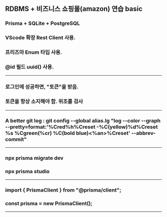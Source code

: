 ## RDBMS + 비즈니스 쇼핑몰(amazon) 연습 basic

### Prisma + SQLite + PostgreSQL

### VScode 확장 Rest Client 사용.

### 프리즈마 Enum 타입 사용.

### @id 필드 uuid() 사용.

---

### 로그인에 성공하면, "토큰"을 받음.

### 토큰을 항상 소지해야 함. 위조를 검사

---

### A better git log : git config --global alias.lg "log --color --graph --pretty=format:'%Cred%h%Creset -%C(yellow)%d%Creset %s %Cgreen(%cr) %C(bold blue)<%an>%Creset' --abbrev-commit"

---

### npx prisma migrate dev

### npx prisma studio

---

### import { PrismaClient } from "@prisma/client";

### const prisma = new PrismaClient();

---
